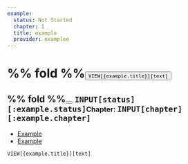 ```yaml
---
example:
  status: Not Started
  chapter: 1
  title: example
  provider: examplee
---
```

# %% fold %%<button class="section-heading heading-collapse-indicator" role="button"><span class="text">`VIEW[{example.title}][text]`</span></button>
## %% fold %%<button class="section-sub-heading heading-collapse-indicator" role="button"><span></span></button> `INPUT[status][:example.status]`<p style="display: inline; font-size: 16px;">Chapter: </p>`INPUT[chapter][:example.chapter]`
<div class="content-menu">
  <ul>
    <li>
      <a href="obsidian://open?vault=Codepedia&file=Beginner/Compiler">
        <span>Example</span>
      </a>
    </li>
    <li>
      <a href="obsidian://open?vault=Codepedia&file=Beginner/IDE">
        <span>Example</span>
      </a>
    </li>
  </ul>
</div>

`VIEW[{example.title}][text]`